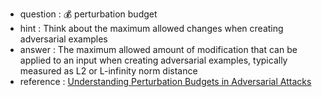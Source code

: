 - question : 💰 perturbation budget
- hint : Think about the maximum allowed changes when creating adversarial examples
- answer : The maximum allowed amount of modification that can be applied to an input when creating adversarial examples, typically measured as L2 or L-infinity norm distance
- reference : <a href="https://www.youtube.com/watch?v=nNk8QSSiVQk" target="_blank">Understanding Perturbation Budgets in Adversarial Attacks</a>